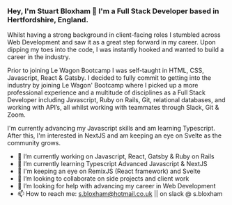 ### Hey, I'm Stuart Bloxham 👋 I'm a Full Stack Developer based in Hertfordshire, England. 

Whilst having a strong background in client-facing roles I stumbled across Web Development and saw it as a great step forward in my career. Upon dipping my toes into the code, I was instantly hooked and wanted to build a career in the industry.

Prior to joining Le Wagon Bootcamp I was self-taught in HTML, CSS, Javascript, React & Gatsby. I decided to fully commit to getting into the industry by joining Le Wagon' Bootcamp where I picked up a more professional experience and a multitude of disciplines as a Full Stack Developer including Javascript, Ruby on Rails, Git, relational databases, and working with API’s, all whilst working with teammates through Slack, Git & Zoom.

I'm currently advancing my Javascript skills and am learning Typescript. After this, I'm interested in NextJS and am keeping an eye on Svelte as the community grows.



- 🔭 I’m currently working on Javascript, React, Gatsby & Ruby on Rails
- 🌱 I’m currently learning Typescript Advanced Javascript & NextJS
- 👀 I'm keeping an eye on RemixJS (React framework) and Svelte
- 👯 I’m looking to collaborate on side projects and client work
- 🤔 I’m looking for help with advancing my career in Web Development
- 📫 How to reach me: s.bloxham@hotmail.co.uk || on slack @ s.bloxham

